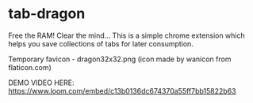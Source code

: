# tab-dragon

Free the RAM! Clear the mind... This is a simple chrome extension which helps you save collections of tabs for later consumption.

Temporary favicon - dragon32x32.png (icon made by wanicon from flaticon.com)

DEMO VIDEO HERE: https://www.loom.com/embed/c13b0136dc674370a55ff7bb15822b63
